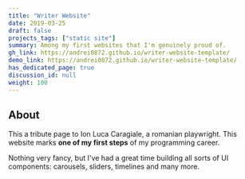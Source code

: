 ```yaml
---
title: "Writer Website"
date: 2019-03-25
draft: false
projects_tags: ["static site"]
summary: Among my first websites that I'm genuinely proud of.
gh_link: https://andrei0872.github.io/writer-website-template/
demo_link: https://andrei0872.github.io/writer-website-template/
has_dedicated_page: true
discussion_id: null
weight: 100
---
```


## About

This a tribute page to Ion Luca Caragiale, a romanian playwright. This website marks **one of my first steps** of my programming career.

Nothing very fancy, but I've had a great time building all sorts of UI components: carousels, sliders, timelines and many more.

